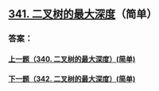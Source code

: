 ## [341. 二叉树的最大深度](https://leetcode-cn.com/problems/merge-two-sorted-lists/)（简单）





### 答案：



#### [上一题（340. 二叉树的最大深度）(简单)](https://github.com/sdwwld/leetCode/blob/master/src/main/java/com/wld/java/leetcode/leetCode0340.md)

#### [下一题（342. 二叉树的最大深度）(简单)](https://github.com/sdwwld/leetCode/blob/master/src/main/java/com/wld/java/leetcode/leetCode0342.md)
